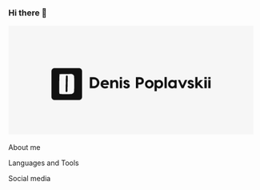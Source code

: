 ### Hi there 👋
[![Header](https://github.com/normal64/normal64/blob/main/assets/header.png)](https://normal64.github.io/prtfl/)

About me

Languages and Tools

Social media

<!--
**normal64/normal64** is a ✨ _special_ ✨ repository because its `README.md` (this file) appears on your GitHub profile.

Here are some ideas to get you started:

- 🔭 I’m currently working on ...
- 🌱 I’m currently learning ...
- 👯 I’m looking to collaborate on ...
- 🤔 I’m looking for help with ...
- 💬 Ask me about ...
- 📫 How to reach me: ...
- 😄 Pronouns: ...
- ⚡ Fun fact: ...
-->
